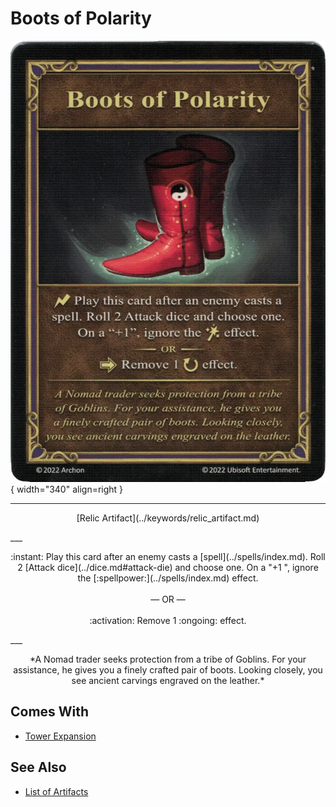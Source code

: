 # Boots of Polarity

![Boots of Polarity](../assets/artifacts_relic-boots_of_polarity.webp){ width="340" align=right }
___
<p style="text-align: center;" markdown>[Relic Artifact](../keywords/relic_artifact.md)</p>
___
<p style="text-align: center;" markdown>:instant: Play this card after an enemy casts a [spell](../spells/index.md). Roll 2 [Attack dice](../dice.md#attack-die) and choose one. On a "+1 ", ignore the [:spellpower:](../spells/index.md) effect.<br><br>— OR —<br><br>:activation: Remove 1 :ongoing: effect.</p>
___
<p style="text-align: center;" markdown>*A Nomad trader seeks protection from a tribe of Goblins. For your assistance, he gives you a finely crafted pair of boots. Looking closely, you see ancient carvings engraved on the leather.*</p>


## Comes With

- [Tower Expansion](../content/tower_expansion.md)


## See Also


- [List of Artifacts](index.md)
